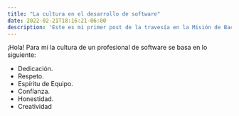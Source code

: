 ```yaml
---
title: "La cultura en el desarrollo de software"
date: 2022-02-21T18:16:21-06:00
description: 'Este es mi primer post de la travesía en la Misión de Backend con Node JS de Launch X.'
---
```


  ¡Hola!
  Para mi la cultura de un profesional de software se basa en lo siguiente:
  
- Dedicación.
- Respeto.
- Espíritu de Equipo.
- Confíanza.
- Honestidad.
- Creatividad
